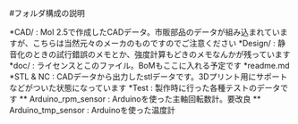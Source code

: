 #フォルダ構成の説明

*CAD/ : MoI 2.5で作成したCADデータ。市販部品のデータが組み込まれていますが、こちらは当然元々のメーカのものですのでご注意ください
*Design/ : 静音化のときの試行錯誤のメモとか、強度計算もどきのメモなんかが残っています
*doc/ : ライセンスとこのファイル。BoMもここに入れる予定です
*readme.md
*STL & NC : CADデータから出力したstlデータです。3Dプリント用にサポートなどがついた状態になっています
*Test : 製作時に行った各種テストのデータです
** Arduino_rpm_sensor : Arduinoを使った主軸回転数計。要改良
** Arduino_tmp_sensor : Arduinoを使った温度計